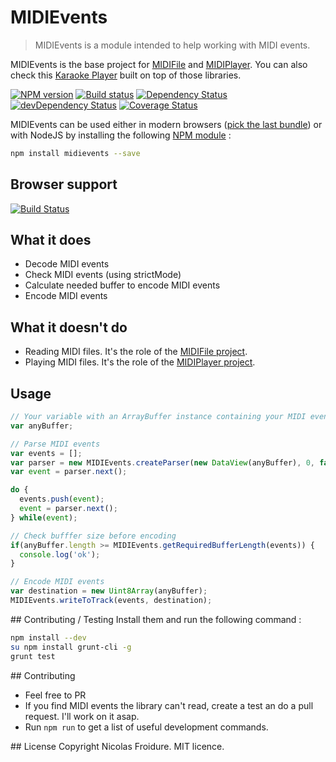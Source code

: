 # MIDIEvents
> MIDIEvents is a module intended to help working with MIDI events.

MIDIEvents is the base project for [MIDIFile](https://github.com/nfroidure/MIDIFile)
 and [MIDIPlayer](https://github.com/nfroidure/MIDIPlayer). You can also check
 this [Karaoke Player](http://karaoke.insertafter.com) built on top of those
 libraries.

[![NPM version](https://badge.fury.io/js/midievents.svg)](https://npmjs.org/package/midievents)
 [![Build status](https://secure.travis-ci.org/nfroidure/MIDIEvents.svg)](https://travis-ci.org/nfroidure/MIDIEvents)
 [![Dependency Status](https://david-dm.org/nfroidure/midievents.svg)](https://david-dm.org/nfroidure/midievents)
 [![devDependency Status](https://david-dm.org/nfroidure/midievents/dev-status.svg)](https://david-dm.org/nfroidure/midievents#info=devDependencies)
 [![Coverage Status](https://coveralls.io/repos/nfroidure/MIDIEvents/badge.svg?branch=master)](https://coveralls.io/r/nfroidure/MIDIEvents?branch=master)

MIDIEvents can be used either in modern browsers
 ([pick the last bundle](https://github.com/nfroidure/MIDIEvents/blob/master/dist/MIDIEvents.js))
 or with NodeJS by installing the following
 [NPM module](https://npmjs.org/package/midievents) :
```bash
npm install midievents --save
```

## Browser support
[![Build Status](https://ci.testling.com/nfroidure/midievents.svg)](https://ci.testling.com/nfroidure/MIDIEvents)

## What it does
* Decode MIDI events
* Check MIDI events (using strictMode)
*	Calculate needed buffer to encode MIDI events
*	Encode MIDI events

## What it doesn't do
*	Reading MIDI files. It's the role of the
 [MIDIFile project](https://github.com/nfroidure/MIDIFile).
* Playing MIDI files. It's the role of the
 [MIDIPlayer project](https://github.com/nfroidure/MIDIPlayer).

## Usage
```js
// Your variable with an ArrayBuffer instance containing your MIDI events
var anyBuffer;

// Parse MIDI events
var events = [];
var parser = new MIDIEvents.createParser(new DataView(anyBuffer), 0, false);
var event = parser.next();

do {
  events.push(event);
  event = parser.next();
} while(event);

// Check bufffer size before encoding
if(anyBuffer.length >= MIDIEvents.getRequiredBufferLength(events)) {
  console.log('ok');
}

// Encode MIDI events
var destination = new Uint8Array(anyBuffer);
MIDIEvents.writeToTrack(events, destination);

```

## Contributing / Testing
Install them and run the following command :

```bash
npm install --dev
su npm install grunt-cli -g
grunt test
```

## Contributing
* Feel free to PR
* If you find MIDI events the library can't read, create a test an do a pull
 request. I'll work on it asap.
* Run `npm run` to get a list of useful development commands.

## License
Copyright Nicolas Froidure. MIT licence.
